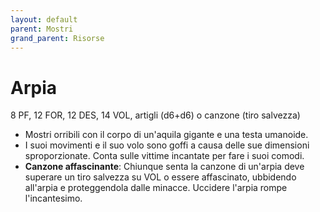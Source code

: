 ```yaml
---
layout: default
parent: Mostri
grand_parent: Risorse
---
```


# Arpia

8 PF, 12 FOR, 12 DES, 14 VOL, artigli (d6+d6) o canzone (tiro salvezza)

- Mostri orribili con il corpo di un'aquila gigante e una testa umanoide.
- I suoi movimenti e il suo volo sono goffi a causa delle sue dimensioni sproporzionate. Conta sulle vittime incantate per fare i suoi comodi.
- **Canzone affascinante**: Chiunque senta la canzone di un'arpia deve superare un tiro salvezza su VOL o essere affascinato, ubbidendo all'arpia e proteggendola dalle minacce. Uccidere l'arpia rompe l'incantesimo.
